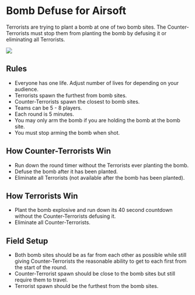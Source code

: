 # Bomb Defuse for Airsoft

Terrorists are trying to plant a bomb at one of two bomb sites.  The Counter-Terrorists must stop them from planting the bomb by defusing it or eliminating all Terrorists.

<img src="https://i.imgur.com/yGYI7JU.png" />

## Rules
- Everyone has one life.  Adjust number of lives for depending on your audience.
- Terrorists spawn the furthest from bomb sites.
- Counter-Terrorists spawn the closest to bomb sites.
- Teams can be 5 - 8 players.
- Each round is 5 minutes.
- You may only arm the bomb if you are holding the bomb at the bomb site.
- You must stop arming the bomb when shot.

## How Counter-Terrorists Win
- Run down the round timer without the Terrorists ever planting the bomb.
- Defuse the bomb after it has been planted.
- Eliminate all Terrorists (not available after the bomb has been planted).

## How Terrorists Win
- Plant the bomb explosive and run down its 40 second countdown without the Counter-Terrorists defusing it.
- Eliminate all Counter-Terrorists.

## Field Setup
- Both bomb sites should be as far from each other as possible while still giving Counter-Terrorists the reasonable ability to get to each first from the start of the round.
- Counter-Terrorist spawn should be close to the bomb sites but still require them to travel.
- Terrorist spawn should be the furthest from the bomb sites.
